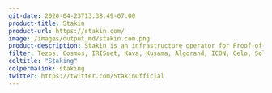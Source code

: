 ```yaml
---
git-date: 2020-04-23T13:38:49-07:00
product-title: Stakin
product-url: https://stakin.com/
image: /images/output_md/stakin.com.png
product-description: Stakin is an infrastructure operator for Proof-of-Stake (PoS) public blockchains, offering delegation services. [Interview with Stakin team](/stakin).
filter: Tezos, Cosmos, IRISnet, Kava, Kusama, Algorand, ICON, Celo, Solana, Near, Polkadot, Solana
coltitle: "Staking"
colpermalink: staking
twitter: https://twitter.com/StakinOfficial
---
```

